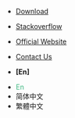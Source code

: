 <!-- _navbar.md -->

- [Download](https://ttqm.app)
- [Stackoverflow](https://stackoverflow.com/questions/tagged/ttqm)
- [Official Website](https://ttqm.app)
- [Contact Us](mailto:support@ttqm.app)

- **[En]**
<ul><li><a onclick="changeLang('en')"  style="color:#42b983;" title="En">En</a></li><li><a onclick="changeLang('zh-cn')" title="简体中文">简体中文</a></li><li><a onclick="changeLang('zh-tw')" title="繁體中文">繁體中文</a></li></ul>
